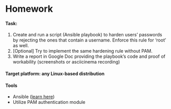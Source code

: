 # Homework

#### Task: 
1. Create and run a script (Ansible playbook) to harden users’ passwords by rejecting the ones that contain a username. Enforce this rule for ‘root’ as well.
2. [Optional] Try to implement the same hardening rule without PAM.
3. Write a report in Google Doc providing the playbook’s code and proof of workability (screenshots or asciicinema recording)
#### Target platform: any Linux-based distribution
#### Tools 
- Ansible ([learn here](https://www.redhat.com/en/services/training/do007-ansible-essentials-simplicity-automation-technical-overview?section=Overview))
- Utilize PAM authentication module
